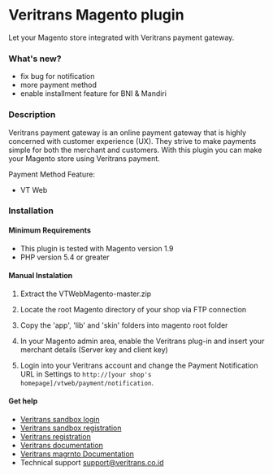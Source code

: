 Veritrans Magento plugin
=========================

Let your Magento store integrated with Veritrans payment gateway.

### What's new?
- fix bug for notification
- more payment method
- enable installment feature for BNI & Mandiri

### Description

Veritrans payment gateway is an online payment gateway that is highly concerned with customer experience (UX). They strive to make payments simple for both the merchant and customers. With this plugin you can make your Magento store using Veritrans payment.

Payment Method Feature:

- VT Web

### Installation

#### Minimum Requirements

* This plugin is tested with Magento version 1.9
* PHP version 5.4 or greater

#### Manual Instalation

1. Extract the VTWebMagento-master.zip

2. Locate the root Magento directory of your shop via FTP connection

3. Copy the 'app', 'lib' and 'skin' folders into magento root folder

4. In your Magento admin area, enable the Veritrans plug-in and insert your merchant details (Server key and client key)

5. Login into your Veritrans account and change the Payment Notification URL in Settings to `http://[your shop's homepage]/vtweb/payment/notification`.

#### Get help

* [Veritrans sandbox login](https://my.sandbox.veritrans.co.id/)
* [Veritrans sandbox registration](https://my.sandbox.veritrans.co.id/register)
* [Veritrans registration](https://my.veritrans.co.id/register)
* [Veritrans documentation](http://docs.veritrans.co.id)
* [Veritrans magrnto Documentation](http://docs.veritrans.co.id/vtweb/integration_magento.html)
* Technical support [support@veritrans.co.id](mailto:support@veritrans.co.id)
